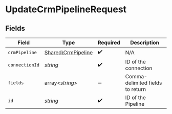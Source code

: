 # UpdateCrmPipelineRequest


## Fields

| Field                                                    | Type                                                     | Required                                                 | Description                                              |
| -------------------------------------------------------- | -------------------------------------------------------- | -------------------------------------------------------- | -------------------------------------------------------- |
| `crmPipeline`                                            | [Shared\CrmPipeline](../../Models/Shared/CrmPipeline.md) | :heavy_check_mark:                                       | N/A                                                      |
| `connectionId`                                           | *string*                                                 | :heavy_check_mark:                                       | ID of the connection                                     |
| `fields`                                                 | array<*string*>                                          | :heavy_minus_sign:                                       | Comma-delimited fields to return                         |
| `id`                                                     | *string*                                                 | :heavy_check_mark:                                       | ID of the Pipeline                                       |